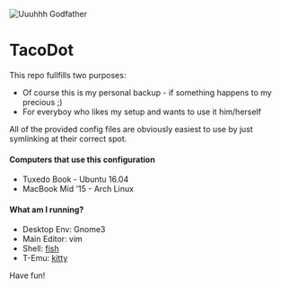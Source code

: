![Uuuhhh Godfather](https://vignette.wikia.nocookie.net/villains/images/a/a5/20160918e1365.jpg/revision/latest?cb=20171016210905)
# TacoDot
This repo fullfills two purposes:
* Of course this is my personal backup - if something happens to my precious ;)
* For everyboy who likes my setup and wants to use it him/herself

All of the provided config files are obviously easiest to use by just symlinking
at their correct spot.

#### Computers that use this configuration
* Tuxedo Book - Ubuntu 16.04
* MacBook Mid '15 - Arch Linux

#### What am I running?
* Desktop Env: Gnome3
* Main Editor: vim
* Shell: [fish](https://fishshell.com/)
* T-Emu: [kitty](https://github.com/kovidgoyal/kitty)

Have fun!
